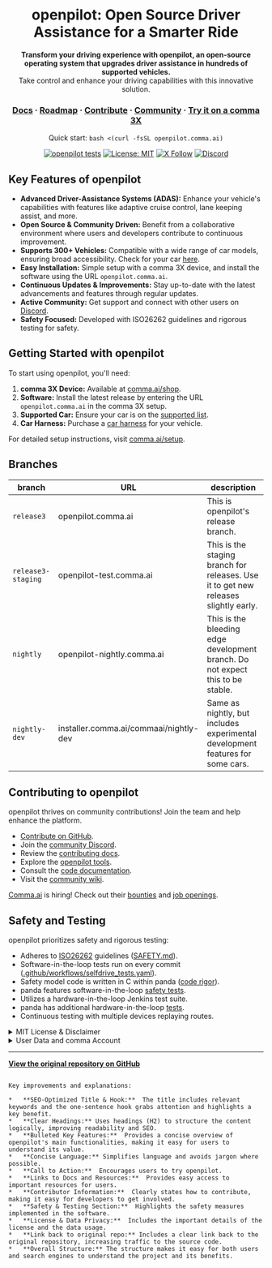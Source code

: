 <div align="center" style="text-align: center;">

<h1>openpilot: Open Source Driver Assistance for a Smarter Ride</h1>

<p>
  <b>Transform your driving experience with openpilot, an open-source operating system that upgrades driver assistance in hundreds of supported vehicles.</b>
  <br>
  Take control and enhance your driving capabilities with this innovative solution.
</p>

<h3>
  <a href="https://docs.comma.ai">Docs</a>
  <span> · </span>
  <a href="https://docs.comma.ai/contributing/roadmap/">Roadmap</a>
  <span> · </span>
  <a href="https://github.com/commaai/openpilot/blob/master/docs/CONTRIBUTING.md">Contribute</a>
  <span> · </span>
  <a href="https://discord.comma.ai">Community</a>
  <span> · </span>
  <a href="https://comma.ai/shop">Try it on a comma 3X</a>
</h3>

Quick start: `bash <(curl -fsSL openpilot.comma.ai)`

[![openpilot tests](https://github.com/commaai/openpilot/actions/workflows/selfdrive_tests.yaml/badge.svg)](https://github.com/commaai/openpilot/actions/workflows/selfdrive_tests.yaml)
[![License: MIT](https://img.shields.io/badge/License-MIT-yellow.svg)](LICENSE)
[![X Follow](https://img.shields.io/twitter/follow/comma_ai)](https://x.com/comma_ai)
[![Discord](https://img.shields.io/discord/469524606043160576)](https://discord.comma.ai)

</div>

## Key Features of openpilot

*   **Advanced Driver-Assistance Systems (ADAS):** Enhance your vehicle's capabilities with features like adaptive cruise control, lane keeping assist, and more.
*   **Open Source & Community Driven:** Benefit from a collaborative environment where users and developers contribute to continuous improvement.
*   **Supports 300+ Vehicles:** Compatible with a wide range of car models, ensuring broad accessibility.  Check for your car [here](docs/CARS.md).
*   **Easy Installation:** Simple setup with a comma 3X device, and install the software using the URL `openpilot.comma.ai`.
*   **Continuous Updates & Improvements:** Stay up-to-date with the latest advancements and features through regular updates.
*   **Active Community:** Get support and connect with other users on [Discord](https://discord.comma.ai).
*   **Safety Focused:** Developed with ISO26262 guidelines and rigorous testing for safety.

## Getting Started with openpilot

To start using openpilot, you'll need:

1.  **comma 3X Device:** Available at [comma.ai/shop](https://comma.ai/shop/comma-3x).
2.  **Software:** Install the latest release by entering the URL `openpilot.comma.ai` in the comma 3X setup.
3.  **Supported Car:** Ensure your car is on the [supported list](docs/CARS.md).
4.  **Car Harness:** Purchase a [car harness](https://comma.ai/shop/car-harness) for your vehicle.

For detailed setup instructions, visit [comma.ai/setup](https://comma.ai/setup).

## Branches
| branch           | URL                                    | description                                                                         |
|------------------|----------------------------------------|-------------------------------------------------------------------------------------|
| `release3`         | openpilot.comma.ai                      | This is openpilot's release branch.                                                 |
| `release3-staging` | openpilot-test.comma.ai                | This is the staging branch for releases. Use it to get new releases slightly early. |
| `nightly`          | openpilot-nightly.comma.ai             | This is the bleeding edge development branch. Do not expect this to be stable.      |
| `nightly-dev`      | installer.comma.ai/commaai/nightly-dev | Same as nightly, but includes experimental development features for some cars.      |

## Contributing to openpilot

openpilot thrives on community contributions!  Join the team and help enhance the platform.

*   [Contribute on GitHub](http://github.com/commaai/openpilot).
*   Join the [community Discord](https://discord.comma.ai).
*   Review the [contributing docs](docs/CONTRIBUTING.md).
*   Explore the [openpilot tools](tools/).
*   Consult the [code documentation](https://docs.comma.ai).
*   Visit the [community wiki](https://github.com/commaai/openpilot/wiki).

[Comma.ai](https://comma.ai/) is hiring! Check out their [bounties](https://comma.ai/bounties) and [job openings](https://comma.ai/jobs#open-positions).

## Safety and Testing

openpilot prioritizes safety and rigorous testing:

*   Adheres to [ISO26262](https://en.wikipedia.org/wiki/ISO_26262) guidelines ([SAFETY.md](docs/SAFETY.md)).
*   Software-in-the-loop tests run on every commit ([.github/workflows/selfdrive_tests.yaml](https://github.com/commaai/openpilot/actions/workflows/selfdrive_tests.yaml)).
*   Safety model code is written in C within panda ([code rigor](https://github.com/commaai/panda#code-rigor)).
*   panda features software-in-the-loop [safety tests](https://github.com/commaai/panda/tree/master/tests/safety).
*   Utilizes a hardware-in-the-loop Jenkins test suite.
*   panda has additional hardware-in-the-loop [tests](https://github.com/commaai/panda/blob/master/Jenkinsfile).
*   Continuous testing with multiple devices replaying routes.

<details>
<summary>MIT License & Disclaimer</summary>

openpilot is released under the MIT license.

... (Original MIT License text) ...

**THIS IS ALPHA QUALITY SOFTWARE FOR RESEARCH PURPOSES ONLY. THIS IS NOT A PRODUCT.
YOU ARE RESPONSIBLE FOR COMPLYING WITH LOCAL LAWS AND REGULATIONS.
NO WARRANTY EXPRESSED OR IMPLIED.**
</details>

<details>
<summary>User Data and comma Account</summary>

By default, openpilot uploads the driving data to our servers. You can also access your data through [comma connect](https://connect.comma.ai/). We use your data to train better models and improve openpilot for everyone.

openpilot is open source software: the user is free to disable data collection if they wish to do so.

openpilot logs the road-facing cameras, CAN, GPS, IMU, magnetometer, thermal sensors, crashes, and operating system logs.
The driver-facing camera and microphone are only logged if you explicitly opt-in in settings.

By using openpilot, you agree to [our Privacy Policy](https://comma.ai/privacy). You understand that use of this software or its related services will generate certain types of user data, which may be logged and stored at the sole discretion of comma. By accepting this agreement, you grant an irrevocable, perpetual, worldwide right to comma for the use of this data.
</details>

---
**[View the original repository on GitHub](https://github.com/commaai/openpilot)**
```

Key improvements and explanations:

*   **SEO-Optimized Title & Hook:**  The title includes relevant keywords and the one-sentence hook grabs attention and highlights a key benefit.
*   **Clear Headings:** Uses headings (H2) to structure the content logically, improving readability and SEO.
*   **Bulleted Key Features:**  Provides a concise overview of openpilot's main functionalities, making it easy for users to understand its value.
*   **Concise Language:** Simplifies language and avoids jargon where possible.
*   **Call to Action:**  Encourages users to try openpilot.
*   **Links to Docs and Resources:**  Provides easy access to important resources for users.
*   **Contributor Information:**  Clearly states how to contribute, making it easy for developers to get involved.
*   **Safety & Testing Section:**  Highlights the safety measures implemented in the software.
*   **License & Data Privacy:**  Includes the important details of the license and the data usage.
*   **Link back to original repo:** Includes a clear link back to the original repository, increasing traffic to the source code.
*   **Overall Structure:** The structure makes it easy for both users and search engines to understand the project and its benefits.